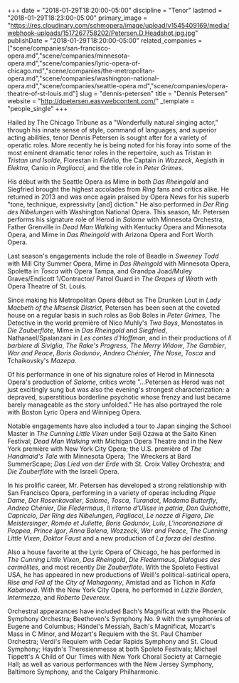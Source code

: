 +++
date = "2018-01-29T18:20:00-05:00"
discipline = "Tenor"
lastmod = "2018-01-29T18:23:00-05:00"
primary_image = "https://res.cloudinary.com/schmopera/image/upload/v1545409169/media/webhook-uploads/1517267758202/Petersen.D.Headshot.jpg.jpg"
publishDate = "2018-01-29T18:20:00-05:00"
related_companies = ["scene/companies/san-francisco-opera.md","scene/companies/minnesota-opera.md","scene/companies/lyric-opera-of-chicago.md","scene/companies/the-metropolitan-opera.md","scene/companies/washington-national-opera.md","scene/companies/seattle-opera.md","scene/companies/opera-theatre-of-st-louis.md"]
slug = "dennis-petersen"
title = "Dennis Petersen"
website = "http://dpetersen.easywebcontent.com/"
_template = "people_single"
+++

Hailed by The Chicago Tribune as a "Wonderfully natural singing actor," through his innate sense of style, command of languages, and superior acting abilities, tenor Dennis Petersen is sought after for a variety of operatic roles. More recently he is being noted for his foray into some of the most eminent dramatic tenor roles in the repertoire, such as Tristan in *Tristan und Isolde*, Florestan in *Fidelio*, the Captain in *Wozzeck*, Aegisth in *Elektra*, Canio in *Pagliacci*, and the title role in *Peter Grimes*.

His début with the Seattle Opera as Mime in both *Das Rheingold* and Siegfried brought the highest accolades from *Ring* fans and critics alike. He returned in 2013 and was once again praised by Opera News for his superb "tone, technique, expressivity [and] diction." He also performed in *Der Ring des Nibelungen* with Washington National Opera. This season, Mr. Petersen performs his signature role of Herod in *Salome* with Minnesota Orchestra, Father Grenville in *Dead Man Walking* with Kentucky Opera and Minnesota Opera, and Mime in *Das Rheingold* with Arizona Opera and Fort Worth Opera. 

Last season's engagements include the role of Beadle in *Sweeney Todd* with Mill City Summer Opera, Mime in *Das Rheingold* with Minnesota Opera, Spoletta in *Tosca* with Opera Tampa, and Grandpa Joad/Muley Graves/Endicott 1/Contractor/ Patrol Guard in *The Grapes of Wrath* with Opera Theatre of St. Louis.

Since making his Metropolitan Opera début as The Drunken Lout in *Lady Macbeth of the Mtsensk District*, Petersen has been seen at the coveted house on a regular basis in such roles as Bob Boles in *Peter Grimes*, The Detective in the world première of Nico Muhly's *Two Boys*, Monostatos in *Die Zauberflöte*, Mime in *Das Rheingold* and *Siegfried*, Nathanael/Spalanzani in *Les contes d'Hoffman*, and in their productions of *Il barbiere di Siviglia*, *The Rake's Progress*, *The Merry Widow*, *The Gambler*, *War and Peace*, *Boris Godunóv*, *Andrea Chénier*, *The Nose*, *Tosca* and Tchaikovsky's *Mazepa*.

Of his performance in one of his signature roles of Herod in Minnesota Opera's production of *Salome*, critics wrote "…Petersen as Herod was not just excitingly sung but was also the evening's strongest characterization: a depraved, superstitious borderline psychotic whose frenzy and lust became barely manageable as the story unfolded." He has also portrayed the role with Boston Lyric Opera and Winnipeg Opera. 

Notable engagements have also included a tour to Japan singing the School Master in *The Cunning Little Vixen* under Seiji Ozawa at the Saito Kinen Festival; *Dead Man Walking* with Michigan Opera Theatre and in the New York première with New York City Opera; the U.S. première of *The Handmaid's Tale* with Minnesota Opera; The Wreckers at Bard SummerScape; *Das Lied von der Erde* with St. Croix Valley Orchestra; and *Die Zauberflöte* with the Israeli Opera.

In his prolific career, Mr. Petersen has developed a strong relationship with San Francisco Opera, performing in a variety of operas including *Pique Dame*, *Der Rosenkavalier*, *Salome*, *Tosca*, *Turandot*, *Madama Butterfly*, *Andrea Chénier*, *Die Fledermaus*, *Il ritorno d'Ulisse in patria*, *Don Quichotte*, *Capriccio*, *Der Ring des Nibelungen*, *Pagliacci*, *Le nozze di Figaro*, *Die Meistersinger*, *Roméo et Juliette*, *Boris Godunóv*, *Lulu*, *L'incoronazione di Poppea*, *Prince Igor*, *Anna Bolena*, *Wozzeck*, *War and Peace*, *The Cunning Little Vixen*, *Doktor Faust* and a new production of *La forza del destino*. 

Also a house favorite at the Lyric Opera of Chicago, he has performed in *The Cunning Little Vixen*, *Das Rheingold*, *Die Fledermaus*, *Dialogues des carmélites*, and most recently *Die Zauberflöte*. With the Spoleto Festival USA, he has appeared in new productions of Weill's political-satirical opera, *Rise and Fall of the City of Mahagonny*, Amistad and as Tichon in *Káťa Kabanová*. With the New York City Opera, he performed in *Lizzie Borden*, *Intermezzo*, and *Roberto Devereux*.

Orchestral appearances have included Bach's Magnificat with the Phoenix Symphony Orchestra; Beethoven's Symphony No. 9 with the symphonies of Eugene and Columbus; Händel's Messiah, Bach's Magnificat, Mozart's Mass in C Minor, and Mozart's Requiem with the St. Paul Chamber Orchestra; Verdi's Requiem with Cedar Rapids Symphony and St. Cloud Symphony; Haydn's Theresienmesse at both Spoleto Festivals; Michael Tippett's A Child of Our Times with New York Choral Society at Carnegie Hall; as well as various performances with the New Jersey Symphony, Baltimore Symphony, and the Calgary Philharmonic.

